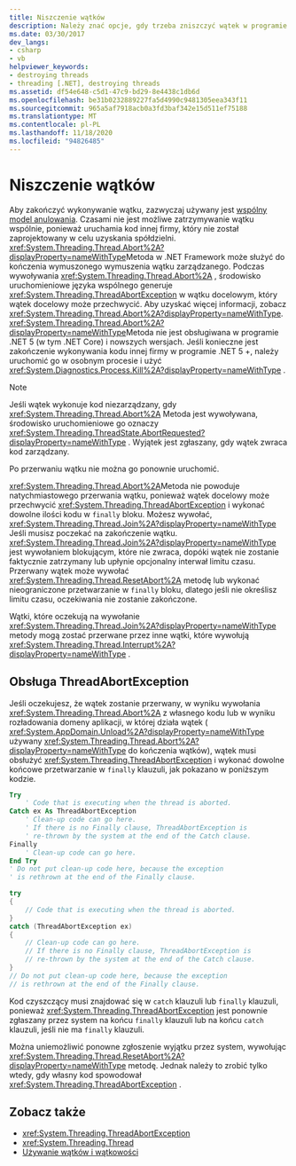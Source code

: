 ```yaml
---
title: Niszczenie wątków
description: Należy znać opcje, gdy trzeba zniszczyć wątek w programie .NET, na przykład w przypadku odwołania do spółdzielni lub metody Thread. Abort. Dowiedz się, jak obsłużyć ThreadAbortException.
ms.date: 03/30/2017
dev_langs:
- csharp
- vb
helpviewer_keywords:
- destroying threads
- threading [.NET], destroying threads
ms.assetid: df54e648-c5d1-47c9-bd29-8e4438c1db6d
ms.openlocfilehash: be31b0232889227fa5d4990c9481305eea343f11
ms.sourcegitcommit: 965a5af7918acb0a3fd3baf342e15d511ef75188
ms.translationtype: MT
ms.contentlocale: pl-PL
ms.lasthandoff: 11/18/2020
ms.locfileid: "94826485"
---
```

# <a name="destroying-threads"></a>Niszczenie wątków

Aby zakończyć wykonywanie wątku, zazwyczaj używany jest [wspólny model anulowania](cancellation-in-managed-threads.md). Czasami nie jest możliwe zatrzymywanie wątku wspólnie, ponieważ uruchamia kod innej firmy, który nie został zaprojektowany w celu uzyskania spółdzielni. <xref:System.Threading.Thread.Abort%2A?displayProperty=nameWithType>Metoda w .NET Framework może służyć do kończenia wymuszonego wymuszenia wątku zarządzanego. Podczas wywoływania <xref:System.Threading.Thread.Abort%2A> , środowisko uruchomieniowe języka wspólnego generuje <xref:System.Threading.ThreadAbortException> w wątku docelowym, który wątek docelowy może przechwycić. Aby uzyskać więcej informacji, zobacz <xref:System.Threading.Thread.Abort%2A?displayProperty=nameWithType>. <xref:System.Threading.Thread.Abort%2A?displayProperty=nameWithType>Metoda nie jest obsługiwana w programie .NET 5 (w tym .NET Core) i nowszych wersjach. Jeśli konieczne jest zakończenie wykonywania kodu innej firmy w programie .NET 5 +, należy uruchomić go w osobnym procesie i użyć <xref:System.Diagnostics.Process.Kill%2A?displayProperty=nameWithType> .

> [!NOTE]
> Jeśli wątek wykonuje kod niezarządzany, gdy <xref:System.Threading.Thread.Abort%2A> Metoda jest wywoływana, środowisko uruchomieniowe go oznaczy <xref:System.Threading.ThreadState.AbortRequested?displayProperty=nameWithType> . Wyjątek jest zgłaszany, gdy wątek zwraca kod zarządzany.  
  
 Po przerwaniu wątku nie można go ponownie uruchomić.  
  
 <xref:System.Threading.Thread.Abort%2A>Metoda nie powoduje natychmiastowego przerwania wątku, ponieważ wątek docelowy może przechwycić <xref:System.Threading.ThreadAbortException> i wykonać dowolne ilości kodu w `finally` bloku. Możesz wywołać, <xref:System.Threading.Thread.Join%2A?displayProperty=nameWithType> Jeśli musisz poczekać na zakończenie wątku. <xref:System.Threading.Thread.Join%2A?displayProperty=nameWithType> jest wywołaniem blokującym, które nie zwraca, dopóki wątek nie zostanie faktycznie zatrzymany lub upłynie opcjonalny interwał limitu czasu. Przerwany wątek może wywołać <xref:System.Threading.Thread.ResetAbort%2A> metodę lub wykonać nieograniczone przetwarzanie w `finally` bloku, dlatego jeśli nie określisz limitu czasu, oczekiwania nie zostanie zakończone.  
  
 Wątki, które oczekują na wywołanie <xref:System.Threading.Thread.Join%2A?displayProperty=nameWithType> metody mogą zostać przerwane przez inne wątki, które wywołują <xref:System.Threading.Thread.Interrupt%2A?displayProperty=nameWithType> .  
  
## <a name="handling-threadabortexception"></a>Obsługa ThreadAbortException  
 Jeśli oczekujesz, że wątek zostanie przerwany, w wyniku wywołania <xref:System.Threading.Thread.Abort%2A> z własnego kodu lub w wyniku rozładowania domeny aplikacji, w której działa wątek ( <xref:System.AppDomain.Unload%2A?displayProperty=nameWithType> używany <xref:System.Threading.Thread.Abort%2A?displayProperty=nameWithType> do kończenia wątków), wątek musi obsłużyć <xref:System.Threading.ThreadAbortException> i wykonać dowolne końcowe przetwarzanie w `finally` klauzuli, jak pokazano w poniższym kodzie.  
  
```vb  
Try  
    ' Code that is executing when the thread is aborted.  
Catch ex As ThreadAbortException  
    ' Clean-up code can go here.  
    ' If there is no Finally clause, ThreadAbortException is  
    ' re-thrown by the system at the end of the Catch clause.
Finally  
    ' Clean-up code can go here.  
End Try  
' Do not put clean-up code here, because the exception
' is rethrown at the end of the Finally clause.  
```  
  
```csharp  
try
{  
    // Code that is executing when the thread is aborted.  
}
catch (ThreadAbortException ex)
{  
    // Clean-up code can go here.  
    // If there is no Finally clause, ThreadAbortException is  
    // re-thrown by the system at the end of the Catch clause.
}  
// Do not put clean-up code here, because the exception
// is rethrown at the end of the Finally clause.  
```  
  
 Kod czyszczący musi znajdować się w `catch` klauzuli lub `finally` klauzuli, ponieważ <xref:System.Threading.ThreadAbortException> jest ponownie zgłaszany przez system na końcu `finally` klauzuli lub na końcu `catch` klauzuli, jeśli nie ma `finally` klauzuli.  
  
 Można uniemożliwić ponowne zgłoszenie wyjątku przez system, wywołując <xref:System.Threading.Thread.ResetAbort%2A?displayProperty=nameWithType> metodę. Jednak należy to zrobić tylko wtedy, gdy własny kod spowodował <xref:System.Threading.ThreadAbortException> .  
  
## <a name="see-also"></a>Zobacz także

- <xref:System.Threading.ThreadAbortException>
- <xref:System.Threading.Thread>
- [Używanie wątków i wątkowości](using-threads-and-threading.md)
